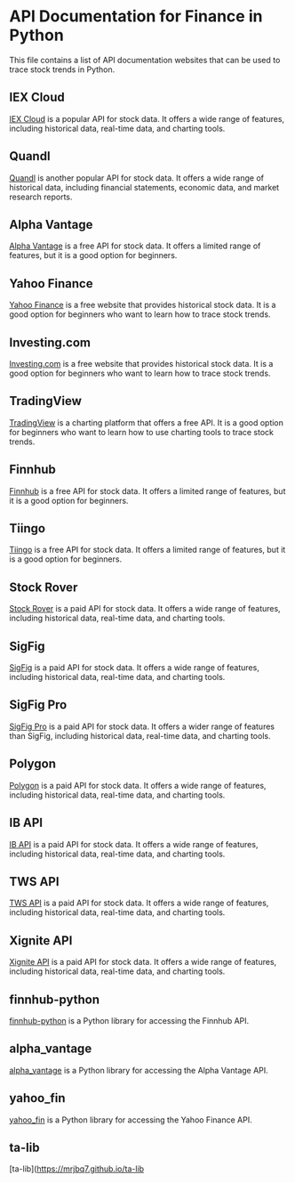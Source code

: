 # API Documentation for Finance in Python

This file contains a list of API documentation websites that can be used to trace stock trends in Python.

## IEX Cloud

[IEX Cloud](https://iexcloud.io/docs/api/) is a popular API for stock data. It offers a wide range of features, including historical data, real-time data, and charting tools.

## Quandl

[Quandl](https://www.quandl.com/docs/api) is another popular API for stock data. It offers a wide range of historical data, including financial statements, economic data, and market research reports.

## Alpha Vantage

[Alpha Vantage](https://www.alphavantage.co/documentation/) is a free API for stock data. It offers a limited range of features, but it is a good option for beginners.

## Yahoo Finance

[Yahoo Finance](https://finance.yahoo.com/quote/%5EGSPC/history?p=%5EGSPC) is a free website that provides historical stock data. It is a good option for beginners who want to learn how to trace stock trends.

## Investing.com

[Investing.com](https://www.investing.com/equities/united-states-stock-market/historical-data) is a free website that provides historical stock data. It is a good option for beginners who want to learn how to trace stock trends.

## TradingView

[TradingView](https://www.tradingview.com/) is a charting platform that offers a free API. It is a good option for beginners who want to learn how to use charting tools to trace stock trends.

## Finnhub

[Finnhub](https://finnhub.io/docs/api) is a free API for stock data. It offers a limited range of features, but it is a good option for beginners.

## Tiingo

[Tiingo](https://api.tiingo.com/docs/) is a free API for stock data. It offers a limited range of features, but it is a good option for beginners.

## Stock Rover

[Stock Rover](https://stockrover.com/docs/api/) is a paid API for stock data. It offers a wide range of features, including historical data, real-time data, and charting tools.

## SigFig

[SigFig](https://sigfig.com/docs/api/) is a paid API for stock data. It offers a wide range of features, including historical data, real-time data, and charting tools.

## SigFig Pro

[SigFig Pro](https://sigfig.com/docs/api/pro/) is a paid API for stock data. It offers a wider range of features than SigFig, including historical data, real-time data, and charting tools.

## Polygon

[Polygon](https://polygon.io/docs/) is a paid API for stock data. It offers a wide range of features, including historical data, real-time data, and charting tools.

## IB API

[IB API](https://www.interactivebrokers.com/en/software/api/) is a paid API for stock data. It offers a wide range of features, including historical data, real-time data, and charting tools.

## TWS API

[TWS API](https://www.interactivebrokers.com/en/software/tws/api/) is a paid API for stock data. It offers a wide range of features, including historical data, real-time data, and charting tools.

## Xignite API

[Xignite API](https://www.xignite.com/developer/api/) is a paid API for stock data. It offers a wide range of features, including historical data, real-time data, and charting tools.

## finnhub-python

[finnhub-python](https://github.com/FinnhubAPI/finnhub-python) is a Python library for accessing the Finnhub API.

## alpha_vantage

[alpha_vantage](https://github.com/RomelTorres/alpha_vantage) is a Python library for accessing the Alpha Vantage API.

## yahoo_fin

[yahoo_fin](https://github.com/ranaroussi/yfinance) is a Python library for accessing the Yahoo Finance API.

## ta-lib

[ta-lib](https://mrjbq7.github.io/ta-lib
